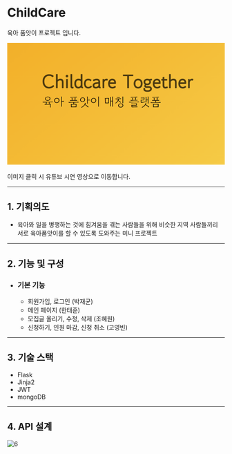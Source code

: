 # ChildCare
육아 품앗이 프로젝트 입니다.

[![ChildCare](./static/ogimage.png)](https://youtu.be/aFWosYimem0) 

이미지 클릭 시 유튜브 시연 영상으로 이동합니다.

-------------
## 1. 기획의도
  - 육아와 일을 병행하는 것에 힘겨움을 겪는 사람들을 위해 비슷한 지역 사람들끼리 서로 육아품앗이를 할 수 있도록 도와주는 미니 프로젝트
-------------
## 2. 기능 및 구성
  - ### 기본 기능
      + 회원가입, 로그인 (박재균)
      + 메인 페이지 (한태훈)
      + 모집글 올리기, 수정, 삭제 (조혜원)
      + 신청하기, 인원 마감, 신청 취소 (고영빈)

-------------
## 3. 기술 스택
  + Flask
  + Jinja2
  + JWT
  + mongoDB
-------------
## 4. API 설계

![6](https://user-images.githubusercontent.com/45589210/148733888-caa9f58e-0713-4784-bd79-d35f824abb6f.jpg)

